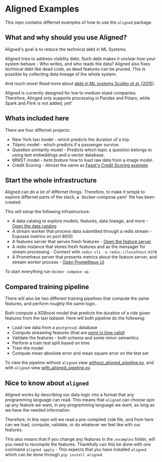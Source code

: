 # Aligned Examples

This repo contains differnet examples of how to use the `aligned` package.

## What and why should you use Aligned?

Aligned's goal is to reduce the technical debt in ML Systems. 

Aligned tries to address visiblity debt. Such debt makes it unclear how your system behave - Who writes, and who reads the data?
Aligned also fixes technical debt like dead code, as dead features can be pruned. This is possible by collecting data lineage of the whole system.

And much more! Read more about [debt in ML systems Sculley et al. [2015]](https://papers.nips.cc/paper/2015/file/86df7dcfd896fcaf2674f757a2463eba-Paper.pdf).


Aligned is currently designed for low to medium sized companies. Therefore, Alinged only supports processing in Pandas and Polars, while Spark and Flink is not added, *yet*!

## Whats included here
There are four differnet projects:
- New York taxi model - which predicts the duration of a trip.
- Titanic model - which predicts if a passenger survive.
- Question similarity model - Predicts which topic a question belongs to using text embeddings and a vector database.
- MNIST model - *beta feature* how to load raw data from a image model.
- Credit Scoring - Almost the same as [Feast's Credit Scoring example](https://github.com/feast-dev/feast-aws-credit-scoring-tutorial/tree/main)

## Start the whole infrastructure
Aligned can do a lot of differnet things. Therefore, to make it simple to explore differnet parts of the stack, a ´docker-compose.yaml` file has been created.

This will setup the following infrastructure:
- A data catalog to explore models, features, data lineage, and more - [Open the data catalog](http://localhost:8002)
- A stream worker that process data submitted through a redis stream - Exposes metrics on port 8000
- A features server that serves fresh features - [Open the feature server](http://localhost:8001)
- A redis instance that stores fresh features and as the messager for stream processing - Connect with `redis-cli -u redis://localhost:6378`
- A Prometheus server that presents metrics about the feature server, and stream worker process - [Open Prometheus UI](http://localhost:9090)

To start everything run `docker compose up`.

## Compared training pipeline
There will also be two different training pipelines that compute the same features, and perform roughly the same logic.

Both compute a XGBoost model that predicts the duration of a ride given features from the taxi dataset.
Here will both pipeline do the following:
- Load raw data from a `postgresql` database
- Compute streaming features (that are [point in time valid](https://www.hopsworks.ai/post/a-spark-join-operator-for-point-in-time-correct-joins))
- Validate the features - both schema and some minor semantics
- Perform a train test split based on time
- Train the model
- Compute mean absolute error and mean square error on the test set

To view the pipeline without `aligned` view [without_aligned_pipeline.py](without_aligned_pipeline.py), and with `aligned` view [with_aligned_pipeline.py](with_aligned_pipeline.py).

## Nice to know about `aligned`
Aligned works by describing our data logic into a format that any programming language can read. 
This means that `aligned` can choose spin up any feature we want, in any programming language we want, as long as we have the needed information.

Therefore, in this repo will we read a pre-compiled `JSON` file, and from here can we load, compute, validate, or do whatever we feel like with our features.

This also means that if you change any features in the `/examples` folder, will you need to recompile the features.
Thankfully can this be done with one command `aligned apply` - This expects that you have installed `aligned` which can be done through `pip install aligned`.